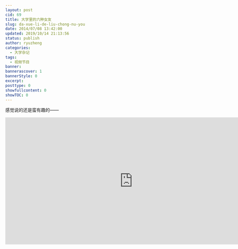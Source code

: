 ```yaml
---
layout: post
cid: 69
title: 大学里的六种女友
slug: da-xue-li-de-liu-chong-nu-you
date: 2014/07/08 13:42:00
updated: 2019/10/14 21:13:56
status: publish
author: ryuzheng
categories: 
  - 大学杂记
tags: 
  - 视频节目
banner: 
bannerascover: 1
bannerStyle: 0
excerpt: 
posttype: 0
showfullcontent: 0
showTOC: 0
---
```



感觉说的还是蛮有趣的——

<iframe height=400 width=800 src='http://player.youku.com/embed/XNzMxOTUxNTQw' frameborder=0 'allowfullscreen'></iframe>
